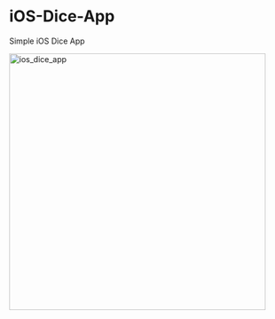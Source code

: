 # iOS-Dice-App
Simple iOS Dice App


<img width="462" alt="ios_dice_app" src="https://user-images.githubusercontent.com/29502126/86899796-5379d000-c0bf-11ea-9b12-3a55d00927c3.png">
